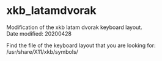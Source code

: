 # xkb_latamdvorak
Modification of the xkb latam dvorak keyboard layout.  
Date modified: 20200428

Find the file of the keyboard layout that you are looking for:  
/usr/share/X11/xkb/symbols/
